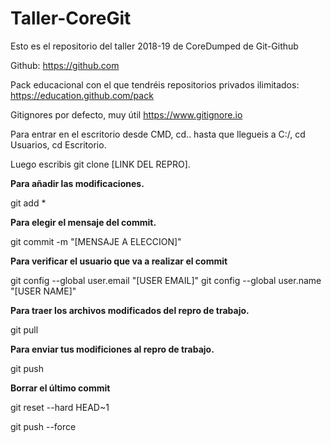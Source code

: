 # Taller-CoreGit
Esto es el repositorio del taller 2018-19 de CoreDumped de Git-Github


Github:
https://github.com

Pack educacional con el que tendréis repositorios privados ilimitados:
https://education.github.com/pack

Gitignores por defecto, muy útil
https://www.gitignore.io

Para entrar en el escritorio desde CMD, cd.. hasta que llegueis a C:/, cd Usuarios, cd Escritorio.

Luego escribis git clone [LINK DEL REPRO].


**Para añadir las modificaciones.**

git add *     

__Para elegir el mensaje del commit.__

git commit -m "[MENSAJE A ELECCION]"    

**Para verificar el usuario que va a realizar el commit**

git config --global user.email "[USER EMAIL]"
git config --global user.name "[USER NAME]"    

__Para traer los archivos modificados del repro de trabajo.__

git pull    

**Para enviar tus modificiones al repro de trabajo.**

git push    

**Borrar el último commit**

 git reset --hard HEAD~1
 
 git push --force
